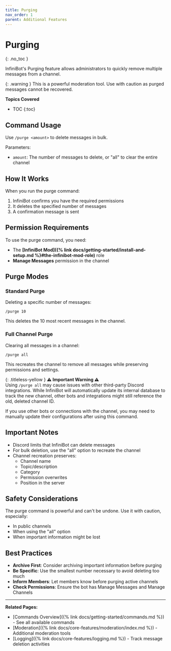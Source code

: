 ```yaml
---
title: Purging
nav_order: 1
parent: Additional Features
---
```


# Purging
{: .no_toc }

InfiniBot's Purging feature allows administrators to quickly remove multiple messages from a channel.

{: .warning }
This is a powerful moderation tool. Use with caution as purged messages cannot be recovered.

**Topics Covered**
- TOC
{:toc}

## Command Usage

Use `/purge <amount>` to delete messages in bulk.

Parameters:
- `amount`: The number of messages to delete, or "all" to clear the entire channel

## How It Works

When you run the purge command:
1. InfiniBot confirms you have the required permissions
2. It deletes the specified number of messages
3. A confirmation message is sent

## Permission Requirements

To use the purge command, you need:
- The **[InfiniBot Mod]({% link docs/getting-started/install-and-setup.md %}#the-infinibot-mod-role)** role
- **Manage Messages** permission in the channel

## Purge Modes

### Standard Purge

Deleting a specific number of messages:
```
/purge 10
```
This deletes the 10 most recent messages in the channel.

### Full Channel Purge

Clearing all messages in a channel:
```
/purge all
```
This recreates the channel to remove all messages while preserving permissions and settings.

{: .titleless-yellow }
**⚠️ Important Warning ⚠️**  
Using `/purge all` may cause issues with other third-party Discord integrations. While InfiniBot will automatically update its internal database to track the new channel, other bots and integrations might still reference the old, deleted channel ID.

If you use other bots or connections with the channel, you may need to manually update their configurations after using this command.

## Important Notes

- Discord limits that InfiniBot can delete messages
- For bulk deletion, use the "all" option to recreate the channel
- Channel recreation preserves:
  - Channel name
  - Topic/description
  - Category
  - Permission overwrites
  - Position in the server

## Safety Considerations

The purge command is powerful and can't be undone. Use it with caution, especially:
- In public channels
- When using the "all" option
- When important information might be lost

## Best Practices

- **Archive First**: Consider archiving important information before purging
- **Be Specific**: Use the smallest number necessary to avoid deleting too much
- **Inform Members**: Let members know before purging active channels
- **Check Permissions**: Ensure the bot has Manage Messages and Manage Channels

---

**Related Pages:**
- [Commands Overview]({% link docs/getting-started/commands.md %}) - See all available commands
- [Moderation]({% link docs/core-features/moderation/index.md %}) - Additional moderation tools
- [Logging]({% link docs/core-features/logging.md %}) - Track message deletion activities
